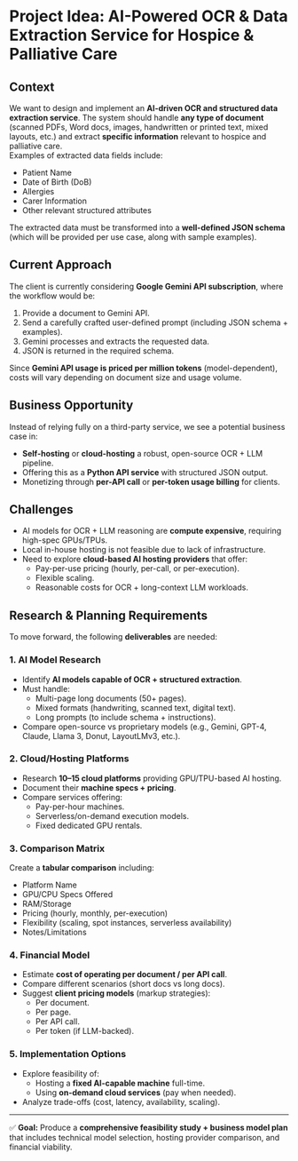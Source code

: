 # Project Idea: AI-Powered OCR & Data Extraction Service for Hospice & Palliative Care

## Context
We want to design and implement an **AI-driven OCR and structured data extraction service**. The system should handle **any type of document** (scanned PDFs, Word docs, images, handwritten or printed text, mixed layouts, etc.) and extract **specific information** relevant to hospice and palliative care.  
Examples of extracted data fields include:
- Patient Name  
- Date of Birth (DoB)  
- Allergies  
- Carer Information  
- Other relevant structured attributes  

The extracted data must be transformed into a **well-defined JSON schema** (which will be provided per use case, along with sample examples).  

## Current Approach
The client is currently considering **Google Gemini API subscription**, where the workflow would be:  
1. Provide a document to Gemini API.  
2. Send a carefully crafted user-defined prompt (including JSON schema + examples).  
3. Gemini processes and extracts the requested data.  
4. JSON is returned in the required schema.  

Since **Gemini API usage is priced per million tokens** (model-dependent), costs will vary depending on document size and usage volume.  

## Business Opportunity
Instead of relying fully on a third-party service, we see a potential business case in:  
- **Self-hosting** or **cloud-hosting** a robust, open-source OCR + LLM pipeline.  
- Offering this as a **Python API service** with structured JSON output.  
- Monetizing through **per-API call** or **per-token usage billing** for clients.  

## Challenges
- AI models for OCR + LLM reasoning are **compute expensive**, requiring high-spec GPUs/TPUs.  
- Local in-house hosting is not feasible due to lack of infrastructure.  
- Need to explore **cloud-based AI hosting providers** that offer:  
  - Pay-per-use pricing (hourly, per-call, or per-execution).  
  - Flexible scaling.  
  - Reasonable costs for OCR + long-context LLM workloads.  

## Research & Planning Requirements
To move forward, the following **deliverables** are needed:

### 1. AI Model Research
- Identify **AI models capable of OCR + structured extraction**.  
- Must handle:  
  - Multi-page long documents (50+ pages).  
  - Mixed formats (handwriting, scanned text, digital text).  
  - Long prompts (to include schema + instructions).  
- Compare open-source vs proprietary models (e.g., Gemini, GPT-4, Claude, Llama 3, Donut, LayoutLMv3, etc.).

### 2. Cloud/Hosting Platforms
- Research **10–15 cloud platforms** providing GPU/TPU-based AI hosting.  
- Document their **machine specs + pricing**.  
- Compare services offering:  
  - Pay-per-hour machines.  
  - Serverless/on-demand execution models.  
  - Fixed dedicated GPU rentals.  

### 3. Comparison Matrix
Create a **tabular comparison** including:  
- Platform Name  
- GPU/CPU Specs Offered  
- RAM/Storage  
- Pricing (hourly, monthly, per-execution)  
- Flexibility (scaling, spot instances, serverless availability)  
- Notes/Limitations  

### 4. Financial Model
- Estimate **cost of operating per document / per API call**.  
- Compare different scenarios (short docs vs long docs).  
- Suggest **client pricing models** (markup strategies):  
  - Per document.  
  - Per page.  
  - Per API call.  
  - Per token (if LLM-backed).  

### 5. Implementation Options
- Explore feasibility of:  
  - Hosting a **fixed AI-capable machine** full-time.  
  - Using **on-demand cloud services** (pay when needed).  
- Analyze trade-offs (cost, latency, availability, scaling).  

---

✅ **Goal:** Produce a **comprehensive feasibility study + business model plan** that includes technical model selection, hosting provider comparison, and financial viability.  
